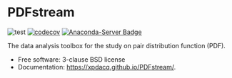 PDFstream
=========

![test](https://github.com/xpdAcq/PDFstream/workflows/test/badge.svg)
[![codecov](https://codecov.io/gh/xpdAcq/PDFstream/branch/master/graph/badge.svg?token=ZFXWWDWQW8)](https://codecov.io/gh/xpdAcq/PDFstream)
[![Anaconda-Server Badge](https://anaconda.org/nsls2forge/pdfstream/badges/version.svg)](https://anaconda.org/nsls2forge/pdfstream)

The data analysis toolbox for the study on pair distribution function (PDF).

-   Free software: 3-clause BSD license
-   Documentation: <https://xpdacq.github.io/PDFstream/>.
